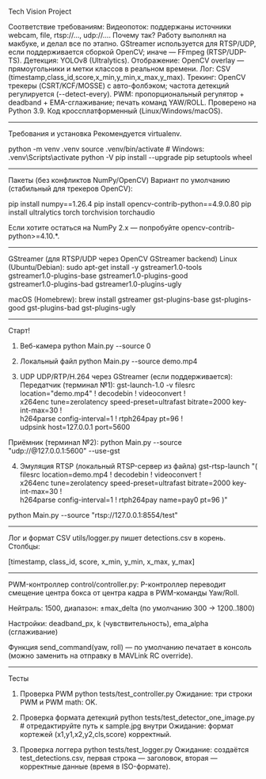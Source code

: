Tech Vision Project

Соответствие требованиям:
Видеопоток: поддержаны источники webcam, file, rtsp://…, udp://…. Почему так? Работу выполнял на макбуке, и делал все по этапно.
GStreamer используется для RTSP/UDP, если поддерживается сборкой OpenCV; иначе — FFmpeg (RTSP/UDP-TS).
Детекция: YOLOv8 (Ultralytics).
Отображение: OpenCV overlay — прямоугольники и метки классов в реальном времени.
Лог: CSV (timestamp,class_id,score,x_min,y_min,x_max,y_max).
Трекинг: OpenCV трекеры (CSRT/KCF/MOSSE) с авто-фолбэком; частота детекций регулируется (--detect-every).
PWM: пропорциональный регулятор + deadband + EMA-сглаживание; печать команд YAW/ROLL.
Проверено на Python 3.9. Код кроссплатформенный (Linux/Windows/macOS).

--------
Требования и установка
Рекомендуется virtualenv.

python -m venv .venv
source .venv/bin/activate   # Windows: .venv\Scripts\activate
python -V
pip install --upgrade pip setuptools wheel

--------
Пакеты (без конфликтов NumPy/OpenCV)
Вариант по умолчанию (стабильный для трекеров OpenCV):

pip install numpy==1.26.4
pip install opencv-contrib-python==4.9.0.80
pip install ultralytics torch torchvision torchaudio

Если хотите остаться на NumPy 2.x — попробуйте opencv-contrib-python>=4.10.*.

--------
GStreamer (для RTSP/UDP через OpenCV GStreamer backend)
Linux (Ubuntu/Debian):
sudo apt-get install -y gstreamer1.0-tools \
  gstreamer1.0-plugins-base gstreamer1.0-plugins-good \
  gstreamer1.0-plugins-bad gstreamer1.0-plugins-ugly

macOS (Homebrew):
brew install gstreamer gst-plugins-base gst-plugins-good gst-plugins-bad gst-plugins-ugly

--------
Старт!
1) Веб-камера
python Main.py --source 0

2) Локальный файл
python Main.py --source demo.mp4

3) UDP
UDP/RTP/H.264 через GStreamer (если поддерживается):
Передатчик (терминал №1):
gst-launch-1.0 -v filesrc location="demo.mp4" ! decodebin ! videoconvert ! \
  x264enc tune=zerolatency speed-preset=ultrafast bitrate=2000 key-int-max=30 ! \
  h264parse config-interval=1 ! rtph264pay pt=96 ! \
  udpsink host=127.0.0.1 port=5600

Приёмник (терминал №2):
python Main.py --source "udp://@127.0.0.1:5600" --use-gst

4) Эмуляция RTSP (локальный RTSP-сервер из файла)
gst-rtsp-launch "( filesrc location=demo.mp4 ! decodebin ! videoconvert ! \
  x264enc tune=zerolatency speed-preset=ultrafast bitrate=2000 key-int-max=30 ! \
  h264parse config-interval=1 ! rtph264pay name=pay0 pt=96 )"

python Main.py --source "rtsp://127.0.0.1:8554/test"

--------
Лог и формат CSV
utils/logger.py пишет detections.csv в корень.
Столбцы:

[timestamp, class_id, score, x_min, y_min, x_max, y_max]

--------
PWM-контроллер
control/controller.py: P-контроллер переводит смещение центра бокса от центра кадра в PWM-команды Yaw/Roll.

Нейтраль: 1500, диапазон: ±max_delta (по умолчанию 300 → 1200..1800)

Настройки: deadband_px, k (чувствительность), ema_alpha (сглаживание)

Функция send_command(yaw, roll) — по умолчанию печатает в консоль (можно заменить на отправку в MAVLink RC override).

--------
Тесты
1) Проверка PWM
python tests/test_controller.py
Ожидание: три строки PWM и PWM math: OK.

2) Проверка формата детекций
python tests/test_detector_one_image.py  # отредактируйте путь к sample.jpg внутри
Ожидание: формат кортежей (x1,y1,x2,y2,cls,score) корректный.

3) Проверка логгера
python tests/test_logger.py
Ожидание: создаётся test_detections.csv, первая строка — заголовок, вторая — корректные данные (время в ISO-формате).
